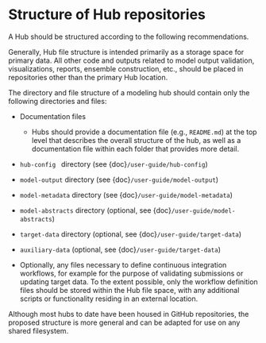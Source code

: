 # Structure of Hub repositories

A Hub should be structured according to the following recommendations.  

Generally, Hub file structure is intended primarily as a storage space for primary data. All other code and outputs related to model output validation, visualizations, reports, ensemble construction, etc., should be placed in repositories other than the primary Hub location.

The directory and file structure of a modeling hub should contain only the following directories and files:

* Documentation files
   * Hubs should provide a documentation file (e.g., `README.md`) at the top level that describes the overall structure of the hub, as well as a documentation file within each folder that provides more detail.

* `hub-config ` directory (see {doc}`/user-guide/hub-config`)

* `model-output` directory (see {doc}`/user-guide/model-output`) 

* `model-metadata` directory (see {doc}`/user-guide/model-metadata`)

* `model-abstracts` directory (optional, see {doc}`/user-guide/model-abstracts`)

* `target-data` directory (optional, see {doc}`/user-guide/target-data`)

* `auxiliary-data` (optional, see {doc}`/user-guide/target-data`)

* Optionally, any files necessary to define continuous integration workflows, for example for the purpose of validating submissions or updating target data. To the extent possible, only the workflow definition files should be stored within the Hub file space, with any additional scripts or functionality residing in an external location.

Although most hubs to date have been housed in GitHub repositories, the proposed structure is more general and can be adapted for use on any shared filesystem. 

